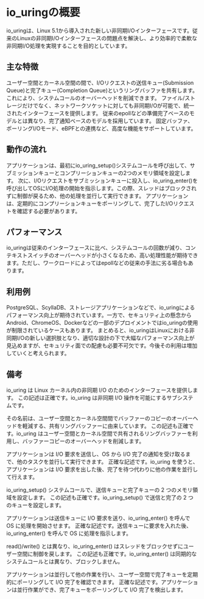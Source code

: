 # io_uringの概要

io_uringは、Linux 5.1から導入された新しい非同期I/Oインターフェースです。従来のLinuxの非同期I/Oインターフェースの問題点を解決し、より効率的で柔軟な非同期I/O処理を実現することを目的としています。

## 主な特徴

ユーザー空間とカーネル空間の間で、I/Oリクエストの送信キュー(Submission Queue)と完了キュー(Completion Queue)というリングバッファを共有します。これにより、システムコールのオーバーヘッドを削減できます。
ファイル/ストレージだけでなく、ネットワークソケットに対しても非同期I/Oが可能で、統一されたインターフェースを提供します。
従来のepollなどの準備完了ベースのモデルとは異なり、完了通知ベースのモデルを採用しています。
固定バッファ、ポーリングI/Oモード、eBPFとの連携など、高度な機能をサポートしています。

## 動作の流れ

アプリケーションは、最初にio_uring_setup()システムコールを呼び出して、サブミッションキューとコンプリーションキューの2つのメモリ領域を設定します。
次に、I/Oリクエストをサブミッションキューに投入し、io_uring_enter()を呼び出してOSにI/O処理の開始を指示します。この際、スレッドはブロックされずに制御が戻るため、他の処理を並行して実行できます。
アプリケーションは、定期的にコンプリーションキューをポーリングして、完了したI/Oリクエストを確認する必要があります。

## パフォーマンス

io_uringは従来のインターフェースに比べ、システムコールの回数が減り、コンテキストスイッチのオーバーヘッドが小さくなるため、高い処理性能が期待できます。ただし、ワークロードによってはepollなどの従来の手法に劣る場合もあります。

## 利用例

PostgreSQL、ScyllaDB、ストレージアプリケーションなどで、io_uringによるパフォーマンス向上が期待されています。一方で、セキュリティ上の懸念からAndroid、ChromeOS、Dockerなどの一部のデプロイメントではio_uringの使用が制限されているケースもあります。
まとめると、io_uringはLinuxにおける非同期I/Oの新しい選択肢となり、適切な設計の下で大幅なパフォーマンス向上が見込めますが、セキュリティ面での配慮も必要不可欠です。今後その利用は増加していくと考えられます。

## 備考

io_uring は Linux カーネル内の非同期 I/O のためのインターフェースを提供します。
この記述は正確です。io_uring は非同期 I/O 操作を可能にするサブシステムです。

その名前は、ユーザー空間とカーネル空間間でバッファーのコピーのオーバーヘッドを軽減する、共有リングバッファーに由来しています。
この記述も正確です。io_uring はユーザー空間とカーネル空間で共有されるリングバッファーを利用し、バッファーコピーのオーバーヘッドを削減します。

アプリケーションは I/O 要求を送信し、OS から I/O 完了の通知を受け取るまで、他のタスクを並行して実行できます。
正確な記述です。io_uring を使うと、アプリケーションは I/O 要求を出した後、完了を待つ代わりに他の作業を並行して行えます。

io_uring_setup() システムコールで、送信キューと完了キューの 2 つのメモリ領域を設定します。
この記述も正確です。io_uring_setup() で送信と完了の 2 つのキューを設定します。

アプリケーションは送信キューに I/O 要求を送り、io_uring_enter() を呼んで OS に処理を開始させます。
正確な記述です。送信キューに要求を入れた後、io_uring_enter() を呼んで OS に処理を指示します。

read()/write() とは異なり、io_uring_enter() はスレッドをブロックせずにユーザー空間に制御を戻します。
この記述も正確です。io_uring_enter() は同期的なシステムコールとは異なり、ブロックしません。

アプリケーションは並行して他の作業を行い、ユーザー空間で完了キューを定期的にポーリングして I/O 完了を確認できます。
正確な記述です。アプリケーションは並行作業ができ、完了キューをポーリングして I/O 完了を検出します。
